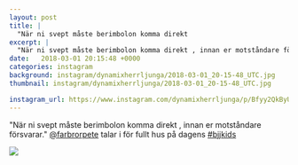 ```yaml
---
layout: post
title: |
  "När ni svept måste berimbolon komma direkt 
excerpt: |
  "När ni svept måste berimbolon komma direkt , innan er motståndare försvarar." @farbrorpete talar i för fullt hus på dagens 
date:   2018-03-01 20:15:48 +0000
categories: instagram
background: instagram/dynamixherrljunga/2018-03-01_20-15-48_UTC.jpg
thumbnail: instagram/dynamixherrljunga/2018-03-01_20-15-48_UTC.jpg

instagram_url: https://www.instagram.com/dynamixherrljunga/p/Bfyy2QkByUq
---
```

"När ni svept måste berimbolon komma direkt , innan er motståndare försvarar." [@farbrorpete](https://www.instagram.com/farbrorpete/) talar i för fullt hus på dagens [#bjjkids](https://www.instagram.com/explore/tags/bjjkids/)



<img src='{{ site.baseurl }}/instagram/dynamixherrljunga/2018-03-01_20-15-48_UTC.jpg' class='img-fluid' />
